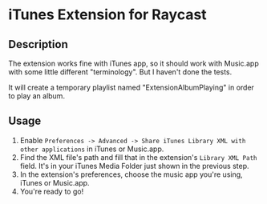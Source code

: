 # iTunes Extension for Raycast

## Description

The extension works fine with iTunes app, so it should work with Music.app with some little different "terminology". 
But I haven't done the tests. 

It will create a temporary playlist named "ExtensionAlbumPlaying" in order to play an album. 

## Usage

1. Enable ```Preferences -> Advanced -> Share iTunes Library XML with other applications``` in iTunes or Music.app. 
2. Find the XML file's path and fill that in the extension's ```Library XML Path``` field. It's in your iTunes Media Folder just shown in the previous step. 
3. In the extension's preferences, choose the music app you're using, iTunes or Music.app. 
4. You're ready to go! 
